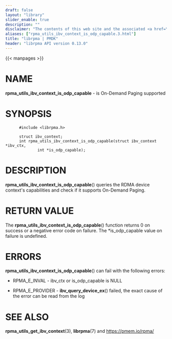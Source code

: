 ```yaml
---
draft: false
layout: "library"
slider_enable: true
description: ""
disclaimer: "The contents of this web site and the associated <a href=\"https://github.com/pmem\">GitHub repositories</a> are BSD-licensed open source."
aliases: ["rpma_utils_ibv_context_is_odp_capable.3.html"]
title: "librpma | PMDK"
header: "librpma API version 0.13.0"
---
```

{{< manpages >}}

[comment]: <> (SPDX-License-Identifier: BSD-3-Clause)
[comment]: <> (Copyright 2020-2022, Intel Corporation)

NAME
====

**rpma\_utils\_ibv\_context\_is\_odp\_capable** - is On-Demand Paging
supported

SYNOPSIS
========

          #include <librpma.h>

          struct ibv_context;
          int rpma_utils_ibv_context_is_odp_capable(struct ibv_context *ibv_ctx,
                  int *is_odp_capable);

DESCRIPTION
===========

**rpma\_utils\_ibv\_context\_is\_odp\_capable**() queries the RDMA
device context\'s capabilities and check if it supports On-Demand
Paging.

RETURN VALUE
============

The **rpma\_utils\_ibv\_context\_is\_odp\_capable**() function returns 0
on success or a negative error code on failure. The \*is\_odp\_capable
value on failure is undefined.

ERRORS
======

**rpma\_utils\_ibv\_context\_is\_odp\_capable**() can fail with the
following errors:

-   RPMA\_E\_INVAL - ibv\_ctx or is\_odp\_capable is NULL

-   RPMA\_E\_PROVIDER - **ibv\_query\_device\_ex**() failed, the exact
    cause of the error can be read from the log

SEE ALSO
========

**rpma\_utils\_get\_ibv\_context**(3), **librpma**(7) and
https://pmem.io/rpma/
